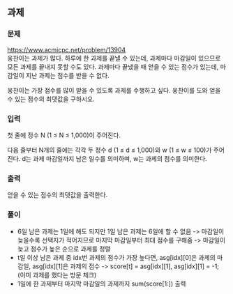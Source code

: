 ## 과제

### 문제
https://www.acmicpc.net/problem/13904  
웅찬이는 과제가 많다. 하루에 한 과제를 끝낼 수 있는데, 과제마다 마감일이 있으므로 모든 과제를 끝내지 못할 수도 있다. 과제마다 끝냈을 때 얻을 수 있는 점수가 있는데, 마감일이 지난 과제는 점수를 받을 수 없다.

웅찬이는 가장 점수를 많이 받을 수 있도록 과제를 수행하고 싶다. 웅찬이를 도와 얻을 수 있는 점수의 최댓값을 구하시오.

### 입력
첫 줄에 정수 N (1 ≤ N ≤ 1,000)이 주어진다.

다음 줄부터 N개의 줄에는 각각 두 정수 d (1 ≤ d ≤ 1,000)와 w (1 ≤ w ≤ 100)가 주어진다. d는 과제 마감일까지 남은 일수를 의미하며, w는 과제의 점수를 의미한다.

### 출력
얻을 수 있는 점수의 최댓값을 출력한다.

### 풀이
- 6일 남은 과제는 1일에 해도 되지만 1일 남은 과제는 6일에 할 수 없음
-> 마감일이 늦을수록 선택지가 적어지므로 마지막 마감일부터 최대 점수를 구해줌
-> 마감일이 늦고 점수가 높은 순으로 과제를 정렬
- t일 이상 남은 과제 중 idx번 과제의 점수가 가장 높다면, asg[idx][0]은 과제의 마감일, asg[idx][1]은 과제의 점수
-> score[t] = asg[idx][1], asg[idx][1] = -1; (이미 과제를 했다는 방문 체크)
- 1일에 한 과제부터 마지막 마감일의 과제까지 sum(score[1:]) 출력